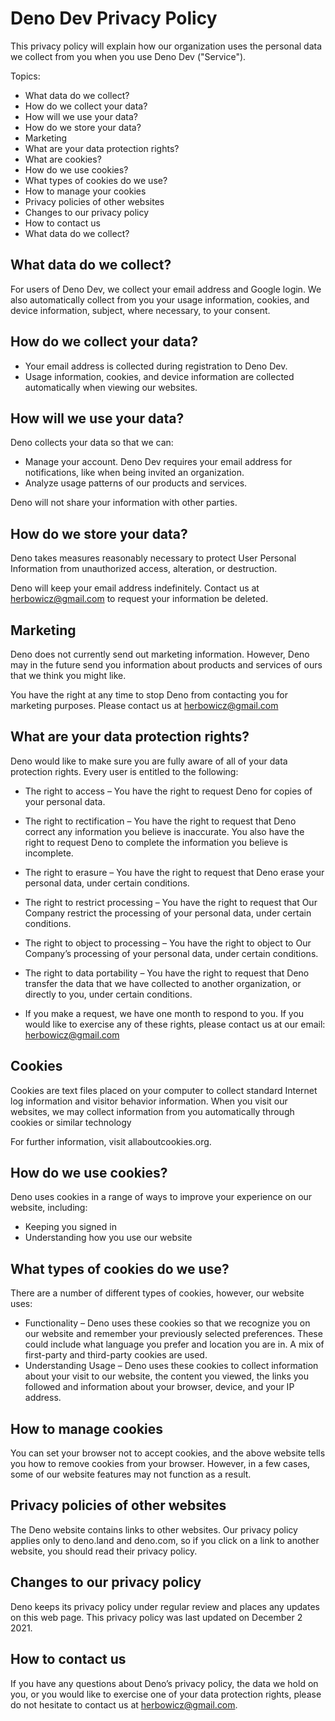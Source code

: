 # Deno Dev Privacy Policy

This privacy policy will explain how our organization uses the personal data we collect from you when you use Deno Dev
("Service").

Topics:

- What data do we collect?
- How do we collect your data?
- How will we use your data?
- How do we store your data?
- Marketing
- What are your data protection rights?
- What are cookies?
- How do we use cookies?
- What types of cookies do we use?
- How to manage your cookies
- Privacy policies of other websites
- Changes to our privacy policy
- How to contact us
- What data do we collect?

## What data do we collect?

For users of Deno Dev, we collect your email address and Google login. We also
automatically collect from you your usage information, cookies, and device
information, subject, where necessary, to your consent.

## How do we collect your data?

- Your email address is collected during registration to Deno Dev.
- Usage information, cookies, and device information are collected automatically
  when viewing our websites.

## How will we use your data?

Deno collects your data so that we can:

- Manage your account. Deno Dev requires your email address for notifications,
  like when being invited an organization.
- Analyze usage patterns of our products and services.

Deno will not share your information with other parties.

## How do we store your data?

Deno takes measures reasonably necessary to protect User Personal Information
from unauthorized access, alteration, or destruction.

Deno will keep your email address indefinitely. Contact us at herbowicz@gmail.com
to request your information be deleted.

## Marketing

Deno does not currently send out marketing information. However, Deno may in the
future send you information about products and services of ours that we think
you might like.

You have the right at any time to stop Deno from contacting you for marketing
purposes. Please contact us at herbowicz@gmail.com

## What are your data protection rights?

Deno would like to make sure you are fully aware of all of your data protection
rights. Every user is entitled to the following:

- The right to access – You have the right to request Deno for copies of your
  personal data.

- The right to rectification – You have the right to request that Deno correct
  any information you believe is inaccurate. You also have the right to request
  Deno to complete the information you believe is incomplete.

- The right to erasure – You have the right to request that Deno erase your
  personal data, under certain conditions.

- The right to restrict processing – You have the right to request that Our
  Company restrict the processing of your personal data, under certain
  conditions.

- The right to object to processing – You have the right to object to Our
  Company’s processing of your personal data, under certain conditions.

- The right to data portability – You have the right to request that Deno
  transfer the data that we have collected to another organization, or directly
  to you, under certain conditions.

- If you make a request, we have one month to respond to you. If you would like
  to exercise any of these rights, please contact us at our email:
  herbowicz@gmail.com

## Cookies

Cookies are text files placed on your computer to collect standard Internet log
information and visitor behavior information. When you visit our websites, we
may collect information from you automatically through cookies or similar
technology

For further information, visit allaboutcookies.org.

## How do we use cookies?

Deno uses cookies in a range of ways to improve your experience on our website,
including:

- Keeping you signed in
- Understanding how you use our website

## What types of cookies do we use?

There are a number of different types of cookies, however, our website uses:

- Functionality – Deno uses these cookies so that we recognize you on our
  website and remember your previously selected preferences. These could include
  what language you prefer and location you are in. A mix of first-party and
  third-party cookies are used.
- Understanding Usage – Deno uses these cookies to collect information about
  your visit to our website, the content you viewed, the links you followed and
  information about your browser, device, and your IP address.

## How to manage cookies

You can set your browser not to accept cookies, and the above website tells you
how to remove cookies from your browser. However, in a few cases, some of our
website features may not function as a result.

## Privacy policies of other websites

The Deno website contains links to other websites. Our privacy policy applies
only to deno.land and deno.com, so if you click on a link to another website,
you should read their privacy policy.

## Changes to our privacy policy

Deno keeps its privacy policy under regular review and places any updates on
this web page. This privacy policy was last updated on December 2 2021.

## How to contact us

If you have any questions about Deno’s privacy policy, the data we hold on you,
or you would like to exercise one of your data protection rights, please do not
hesitate to contact us at herbowicz@gmail.com.
